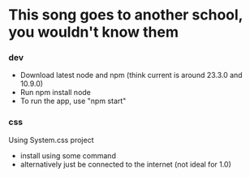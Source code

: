 # This song goes to another school, you wouldn't know them

### dev
- Download latest node and npm (think current is around 23.3.0 and 10.9.0)
- Run npm install node
- To run the app, use "npm start"

### css
Using System.css project
- install using some command
- alternatively just be connected to the internet (not ideal for 1.0)
